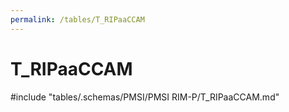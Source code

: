 ```yaml
---
permalink: /tables/T_RIPaaCCAM
---
```

# T\_RIPaaCCAM
<!-- SPDX-License-Identifier: MPL-2.0 -->

<!-- ATTENTION : Ne pas supprimer ou modifier la ligne ci-dessous -->
#include "tables/.schemas/PMSI/PMSI RIM-P/T_RIPaaCCAM.md"
<!-- ATTENTION : Ne pas supprimer ou modifier la ligne ci-dessus -->
